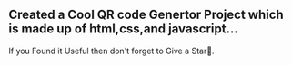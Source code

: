  Created a Cool QR code Genertor Project which is made up of html,css,and javascript... 
-------------------------------------------------------
If you Found it Useful then don't forget to Give a Star🌟.
